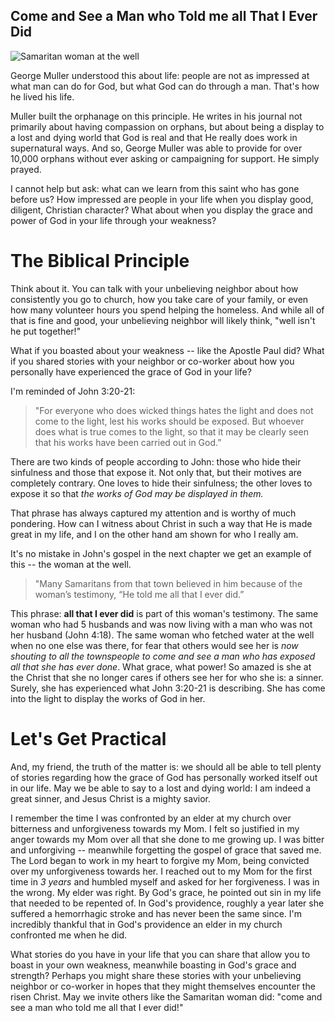 ## Come and See a Man who Told me all That I Ever Did

![Samaritan woman at the well](https://i.etsystatic.com/8834150/r/il/f43a9d/1493665702/il_794xN.1493665702_hm88.jpg)

George Muller understood this about life: people are not as impressed at what man can do for God, but what God can do through a man. That's how he lived his life. 

Muller built the orphanage on this principle. He writes in his journal not primarily about having compassion on orphans, but about being a display to a lost and dying world that God is real and that He really does work in supernatural ways. And so, George Muller was able to provide for over 10,000 orphans without ever asking or campaigning for support. He simply prayed.

I cannot help but ask: what can we learn from this saint who has gone before us? How impressed are people in your life when you display good, diligent, Christian character? What about when you display the grace and power of God in your life through your weakness?

# The Biblical Principle

Think about it. You can talk with your unbelieving neighbor about how consistently you go to church, how you take care of your family, or even how many volunteer hours you spend helping the homeless. And while all of that is fine and good, your unbelieving neighbor will likely think, "well isn't he put together!"

What if you boasted about your weakness -- like the Apostle Paul did? What if you shared stories with your neighbor or co-worker about how you personally have experienced the grace of God in your life?

I'm reminded of John 3:20-21: 
> "For everyone who does wicked things hates the light and does not come to the light, lest his works should be exposed. But whoever does what is true comes to the light, so that it may be clearly seen that his works have been carried out in God.”

There are two kinds of people according to John: those who hide their sinfulness and those that expose it. Not only that, but their motives are completely contrary. One loves to hide their sinfulness; the other loves to expose it so that *the works of God may be displayed in them.*

That phrase has always captured my attention and is worthy of much pondering. How can I witness about Christ in such a way that He is made great in my life, and I on the other hand am shown for who I really am.

It's no mistake in John's gospel in the next chapter we get an example of this -- the woman at the well. 

> "Many Samaritans from that town believed in him because of the woman’s testimony, “He told me all that I ever did.” 

This phrase: **all that I ever did** is part of this woman's testimony. The same woman who had 5 husbands and was now living with a man who was not her husband (John 4:18). The same woman who fetched water at the well when no one else was there, for fear that others would see her is *now shouting to all the townspeople to come and see a man who has exposed all that she has ever done*. What grace, what power! So amazed is she at the Christ that she no longer cares if others see her for who she is: a sinner. Surely, she has experienced what John 3:20-21 is describing. She has come into the light to display the works of God in her. 

# Let's Get Practical
And, my friend, the truth of the matter is: we should all be able to tell plenty of stories regarding how the grace of God has personally worked itself out in our life. May we be able to say to a lost and dying world: I am indeed a great sinner, and Jesus Christ is a mighty savior.

I remember the time I was confronted by an elder at my church over bitterness and unforgiveness towards my Mom. I felt so justified in my anger towards my Mom over all that she done to me growing up. I was bitter and unforgiving -- meanwhile forgetting the gospel of grace that saved me. The Lord began to work in my heart to forgive my Mom, being convicted over my unforgiveness towards her. I reached out to my Mom for the first time in *3 years* and humbled myself and asked for her forgiveness. I was in the wrong. My elder was right. By God's grace, he pointed out sin in my life that needed to be repented of. In God's providence, roughly a year later she suffered a hemorrhagic stroke and has never been the same since. I'm incredibly thankful that in God's providence an elder in my church confronted me when he did.

What stories do you have in your life that you can share that allow you to boast in your own weakness, meanwhile boasting in God's grace and strength? Perhaps you might share these stories with your unbelieving neighbor or co-worker in hopes that they might themselves encounter the risen Christ. May we invite others like the Samaritan woman did: "come and see a man who told me all that I ever did!"